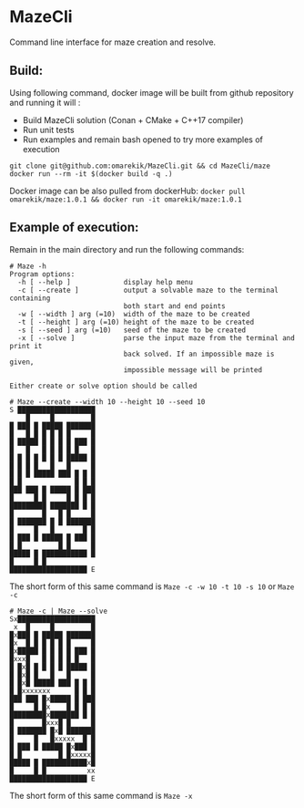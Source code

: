 # MazeCli
Command line interface for maze creation and resolve.
## Build:
Using following command, docker image will be built from github repository and running it will : 
 * Build MazeCli solution (Conan + CMake + C++17 compiler)
 * Run unit tests
 * Run examples and remain  bash opened to try more examples of execution
```
git clone git@github.com:omarekik/MazeCli.git && cd MazeCli/maze
docker run --rm -it $(docker build -q .)
```
Docker image can be also pulled from dockerHub: `docker pull omarekik/maze:1.0.1 && docker run -it omarekik/maze:1.0.1`
## Example of execution:
Remain in the main directory and run the following commands:
```console
# Maze -h
Program options:
  -h [ --help ]             display help menu
  -c [ --create ]           output a solvable maze to the terminal containing 
                            both start and end points
  -w [ --width ] arg (=10)  width of the maze to be created
  -t [ --height ] arg (=10) height of the maze to be created
  -s [ --seed ] arg (=10)   seed of the maze to be created
  -x [ --solve ]            parse the input maze from the terminal and print it
                            back solved. If an impossible maze is given, 
                            impossible message will be printed

Either create or solve option should be called
```

```console
# Maze --create --width 10 --height 10 --seed 10
S ███████████████████
    █     █         █
█ ███ █ █████ ███████
█   █ █ █ █ █ █     █
█ █████ █ █ █ █ ███ █
█   █   █ █ █ █ █   █
█ █ █ █ █ █ █ █████ █
█ █ █ █   █   █     █
█ █ █ █████ ███ █ █ █
█ █             █ █ █
███ ███ █ █████ █ ███
█     █ █     █ █ █ █
█████████ ███████ █ █
█       █   █ █     █
█ ███████ █ █ ███████
█     █   █       █ █
█ ███ █ █████ █ ███ █
█ █         █ █     █
█████ █ ███████████ █
█     █ █
███████████████████ E
```
The short form of this same command is `Maze -c -w 10 -t 10 -s 10` or `Maze -c`

```console
# Maze -c | Maze --solve
Sx███████████████████
 x  █     █         █
█x███ █ █████ ███████
█x  █ █ █ █ █ █     █
█x█████ █ █ █ █ ███ █
█xxx█   █ █ █ █ █   █
█ █x█ █ █ █ █ █████ █
█ █x█ █   █   █     █
█ █x█ █████ ███ █ █ █
█ █xxxxxxx      █ █ █
███ ███ █x█████ █ ███
█     █ █x    █ █ █ █
█████████x███████ █ █
█       █xxx█ █     █
█ ███████ █x█ ███████
█     █   █xxxxx  █ █
█ ███ █ █████ █x███ █
█ █         █ █xxxxx█
█████ █ ███████████x█
█     █ █          xx
███████████████████ E
```
The short form of this same command is `Maze -x`

